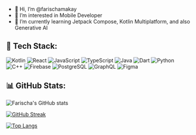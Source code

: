 - 👋 Hi, I’m @farischamakay
- 👀 I’m interested in Mobile Developer
- 🌱 I’m currently learning Jetpack Compose, Kotlin Multiplatform, and also Generative AI

## 🧰 Tech Stack:

![Kotlin](https://img.shields.io/badge/Kotlin-7F52FF?style=for-the-badge&logo=kotlin&logoColor=white)
![React](https://img.shields.io/badge/React-20232A?style=for-the-badge&logo=react&logoColor=61DAFB)
![JavaScript](https://img.shields.io/badge/JavaScript-F7DF1E?style=for-the-badge&logo=javascript&logoColor=black)
![TypeScript](https://img.shields.io/badge/TypeScript-3178C6?style=for-the-badge&logo=typescript&logoColor=white)
![Java](https://img.shields.io/badge/Java-007396?style=for-the-badge&logo=java&logoColor=white)
![Dart](https://img.shields.io/badge/Dart-0175C2?style=for-the-badge&logo=dart&logoColor=white)
![Python](https://img.shields.io/badge/Python-3776AB?style=for-the-badge&logo=python&logoColor=white)
![C++](https://img.shields.io/badge/C++-00599C?style=for-the-badge&logo=c%2b%2b&logoColor=white)
![Firebase](https://img.shields.io/badge/Firebase-ffca28?style=for-the-badge&logo=firebase&logoColor=black)
![PostgreSQL](https://img.shields.io/badge/PostgreSQL-4169E1?style=for-the-badge&logo=postgresql&logoColor=white)
![GraphQL](https://img.shields.io/badge/GraphQL-E10098?style=for-the-badge&logo=graphql&logoColor=white)
![Figma](https://img.shields.io/badge/Figma-F24E1E?style=for-the-badge&logo=figma&logoColor=white)

## 📊 GitHub Stats:

![Farischa's GitHub stats](https://github-readme-stats.vercel.app/api?username=farischamakay&show_icons=true&theme=tokyonight)

[![GitHub Streak](https://streak-stats.demolab.com/?user=farischamakay&theme=tokyonight)](https://git.io/streak-stats)


[![Top Langs](https://github-readme-stats.vercel.app/api/top-langs/?username=farischamakay&layout=compact&theme=tokyonight)](https://github.com/anuraghazra/github-readme-stats)





<!---
farischamakay/farischamakay is a ✨ special ✨ repository because its `README.md` (this file) appears on your GitHub profile.
You can click the Preview link to take a look at your changes.
--->
